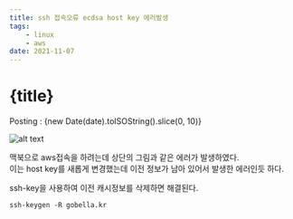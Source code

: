 ```yaml
---
title: ssh 접속오류 ecdsa host key 에러발생
tags: 
    - linux 
    - aws 
date: 2021-11-07
---
```

# {title}
Posting : {new Date(date).toISOString().slice(0, 10)}

<div class="markdown-body">

![alt text](/img/sh41.png "sh41")

맥북으로 aws접속을 하려는데 상단의 그림과 같은 에러가 발생하였다.   
이는 host key를 새롭게 변경했는데 이전 정보가 남아 있어서 발생한 에러인듯 하다.   

ssh-key을 사용하여 이전 캐시정보를 삭제하면 해결된다. 
```
ssh-keygen -R gobella.kr
```

</div>
